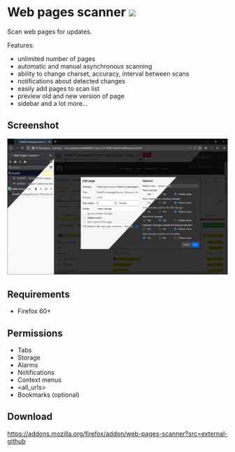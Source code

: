 # Web pages scanner ![](https://img.shields.io/amo/v/web-pages-scanner.svg)
Scan web pages for updates.

Features:
- unlimited number of pages
- automatic and manual asynchronous scanning
- ability to change charset, accuracy, interval between scans
- notifications about detected changes
- easily add pages to scan list
- preview old and new version of page
- sidebar
and a lot more...

## Screenshot
![](screenshots/3.png)

## Requirements
- Firefox 60+

## Permissions
- Tabs
- Storage
- Alarms
- Notifications
- Context menus
- <all_urls>
- Bookmarks (optional)

## Download
https://addons.mozilla.org/firefox/addon/web-pages-scanner?src=external-github

